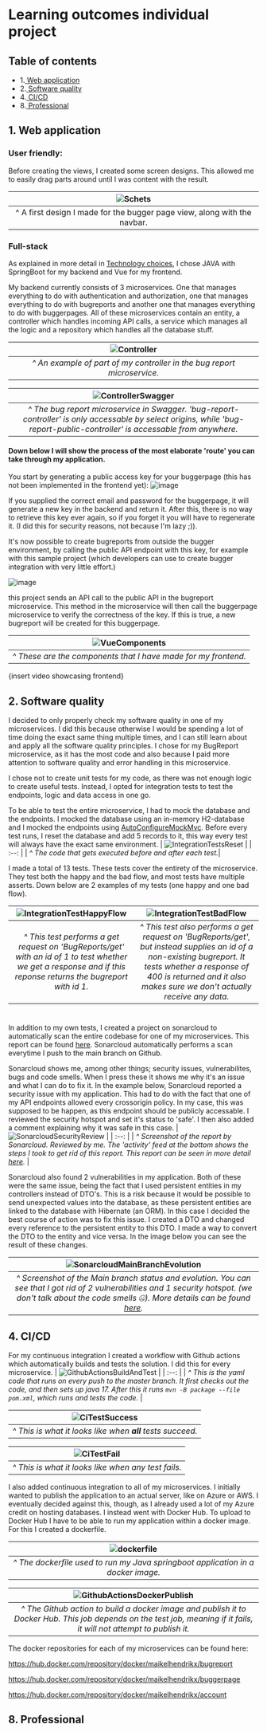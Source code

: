 # Learning outcomes individual project

## Table of contents

- 1.[ Web application](#1-web-application)
- 2.[ Software quality](#2-software-quality)
- 4.[ CI/CD](#4-cicd)
- 8.[ Professional](#8-professional)


## 1. Web application

### User friendly:
Before creating the views, I created some screen designs. This allowed me to easily drag parts around until I was content with the result.

| ![Schets](https://user-images.githubusercontent.com/84376526/169283094-832a330c-2ac4-4685-853b-e7e9d48648a0.png) |
| :--: |
| ^ A first design I made for the bugger page view, along with the navbar. |


### Full-stack
As explained in more detail in [Technology choices](README.md#technology-choices), I chose JAVA with SpringBoot for my backend and Vue for my frontend.

My backend currently consists of 3 microservices. One that manages everything to do with authentication and authorization, one that manages everything to do with bugreports and another one that manages everything to do with buggerpages. All of these microservices contain an entity, a controller which handles incoming API calls, a service which manages all the logic and a repository which handles all the database stuff.

| ![Controller](https://user-images.githubusercontent.com/84376526/171581658-c1f11bd2-125b-49d5-9735-a8cd11fc5876.png) |
| :--: |
| _^ An example of part of my controller in the bug report microservice._ |

| ![ControllerSwagger](https://user-images.githubusercontent.com/84376526/171582870-52ee3035-b3a2-46be-99d5-e0c4b7a80e45.png) |
| :--: |
| _^ The bug report microservice in Swagger. 'bug-report-controller' is only accessable by select origins, while 'bug-report-public-controller' is accessable from anywhere._ |

#### Down below I will show the process of the most elaborate 'route' you can take through my application.

You start by generating a public access key for your buggerpage (this has not been implemented in the frontend yet):
![image](https://user-images.githubusercontent.com/84376526/171620144-1e249a9f-c38b-4749-8de1-e69e44078efe.png)

If you supplied the correct email and password for the buggerpage, it will generate a new key in the backend and return it. After this, there is no way to retrieve this key ever again, so if you forget it you will have to regenerate it. (I did this for security reasons, not because I'm lazy ;)). 

It's now possible to create bugreports from outside the bugger environment, by calling the public API endpoint with this key, for example with this sample project (which developers can use to create bugger integration with very little effort.)

![image](https://user-images.githubusercontent.com/84376526/171621594-3c1900f4-c230-4ff6-a2bc-68c2844b587b.png)

this project sends an API call to the public API in the bugreport microservice. This method in the microservice will then call the buggerpage microservice to verify the correctness of the key. If this is true, a new bugreport will be created for this buggerpage.


| ![VueComponents](https://user-images.githubusercontent.com/84376526/171408014-27c3e85e-715e-4401-bda4-40a82489c785.png) |
| :--: |
| _^ These are the components that I have made for my frontend._|

{insert video showcasing frontend}


## 2. Software quality
I decided to only properly check my software quality in one of my microservices. I did this because otherwise I would be spending a lot of time doing the exact same thing multiple times, and I can still learn about and apply all the software quality principles. I chose for my BugReport microservice, as it has the most code and also because I paid more attention to software quality and error handling in this microservice.

I chose not to create unit tests for my code, as there was not enough logic to create useful tests. Instead, I opted for integration tests to test the endpoints, logic and data access in one go.

To be able to test the entire microservice, I had to mock the database and the endpoints. I mocked the database using an in-memory H2-database and I mocked the endpoints using [AutoConfigureMockMvc](https://docs.spring.io/spring-boot/docs/current/api/org/springframework/boot/test/autoconfigure/web/servlet/AutoConfigureMockMvc.html). Before every test runs, I reset the database and add 5 records to it, this way every test will always have the exact same environment.
| ![IntegrationTestsReset](https://user-images.githubusercontent.com/84376526/171234647-ac3e3412-b2ea-4cbd-b2e7-0e87e0e9086d.png) |
| :--: |
| _^ The code that gets executed before and after each test._|

I made a total of 13 tests. These tests cover the entirety of the microservice. They test both the happy and the bad flow, and most tests have multiple asserts. Down below are 2 examples of my tests (one happy and one bad flow).

| ![IntegrationTestHappyFlow](https://user-images.githubusercontent.com/84376526/171235360-6ebdb2da-13a5-4611-ac15-e7ab8036c234.png) | ![IntegrationTestBadFlow](https://user-images.githubusercontent.com/84376526/171235379-8220f11b-ba50-4356-94a2-d3e6880099bf.png) |
| :--: | :--: |
| _^ This test performs a get request on 'BugReports/get' with an id of 1 to test whether we get a response and if this reponse returns the bugreport with id 1._ | _^ This test also performs a get request on 'BugReports/get', but instead supplies an id of a non-existing bugreport. It tests whether a response of 400 is returned and it also makes sure we don't actually receive any data._ |

#

In addition to my own tests, I created a project on sonarcloud to automatically scan the entire codebase for one of my microservices. This report can be found [here](https://sonarcloud.io/project/overview?id=MaikelHendrikx1_bugreport). Sonarcloud automatically performs a scan everytime I push to the main branch on Github.

Sonarcloud shows me, among other things; security issues, vulnerabilites, bugs and code smells. When I press these it shows me why it's an issue and what I can do to fix it. In the example below, Sonarcloud reported a security issue with my application. This had to do with the fact that one of my API endpoints allowed every crossorigin policy. In my case, this was supposed to be happen, as this endpoint should be publicly accessable. I reviewed the security hotspot and set it's status to 'safe'. I then also added a comment explaining why it was safe in this case.
| ![SonarcloudSecurityReview](https://user-images.githubusercontent.com/84376526/171207813-c430fd71-5958-4de6-bee6-be7c0620ebab.png) |
| :--: |
| _^ Screenshot of the report by Sonarcloud. Reviewed by me. The 'activity' feed at the bottom shows the steps I took to get rid of this report. This report can be seen in more detail [here](https://sonarcloud.io/project/security_hotspots?id=MaikelHendrikx1_bugreport&hotspots=AYEAfOCwcu6je62Ut3Ix)._ |

Sonarcloud also found 2 vulnerabilities in my application. Both of these were the same issue, being the fact that I used persistent entities in my controllers instead of DTO's. This is a risk because it would be possible to send unexpected values into the database, as these persistent entities are linked to the database with Hibernate (an ORM). In this case I decided the best course of action was to fix this issue. I created a DTO and changed every reference to the persistent entity to this DTO. I made a way to convert the DTO to the entity and vice versa. In the image below you can see the result of these changes.

| ![SonarcloudMainBranchEvolution](https://user-images.githubusercontent.com/84376526/171225363-7f5a2bc1-c7a1-44e4-b510-b85bd169ea67.png) |
| :--: |
| _^ Screenshot of the Main branch status and evolution. You can see that I got rid of 2 vulnerabilities and 1 security hotspot. (we don't talk about the code smells 🤐). More details can be found [here](https://sonarcloud.io/project/overview?id=MaikelHendrikx1_bugreport)._ |

## 4. CI/CD

For my continuous integration I created a workflow with Github actions which automatically builds and tests the solution. I did this for every microservice.
| ![GithubActionsBuildAndTest](https://user-images.githubusercontent.com/84376526/171378736-0997cca0-e535-47cf-b159-ebe156e9f22e.png) |
| :--: |
| _^ This is the yaml code that runs on every push to the master branch. It first checks out the code, and then sets up java 17. After this it runs `mvn -B package --file pom.xml`, which runs and tests the code._ |

| ![CiTestSuccess](https://user-images.githubusercontent.com/84376526/171381017-3e3f84b5-7cfa-4e95-9d06-dad4b1086d78.png) |
| :--: | 
| _^ This is what it looks like when **all** tests succeed._ |

| ![CiTestFail](https://user-images.githubusercontent.com/84376526/171381295-8140cd8a-bb88-49b8-ad88-cdd0eaf197a0.png) |
| :--: | 
| _^ This is what it looks like when any test fails._ |


I also added continuous integration to all of my microservices. I initially wanted to publish the application to an actual server, like on Azure or AWS. I eventually decided against this, though, as I already used a lot of my Azure credit on hosting databases. I instead went with Docker Hub. To upload to Docker Hub I have to be able to run my application within a docker image. For this I created a dockerfile.

| ![dockerfile](https://user-images.githubusercontent.com/84376526/171396851-37569cc3-fab2-416e-a7ab-72ec6360b54e.png) |
| :--: |
| _^ The dockerfile used to run my Java springboot application in a docker image._ |

| ![GithubActionsDockerPublish](https://user-images.githubusercontent.com/84376526/171398115-c4906ba5-bcd6-45b4-b884-6b99d7c0bd4f.png) |
| :--: |
| _^ The Github action to build a docker image and publish it to Docker Hub. This job depends on the test job, meaning if it fails, it will not attempt to publish it._ |

The docker repositories for each of my microservices can be found here:

https://hub.docker.com/repository/docker/maikelhendrikx/bugreport

https://hub.docker.com/repository/docker/maikelhendrikx/buggerpage

https://hub.docker.com/repository/docker/maikelhendrikx/account

## 8. Professional
